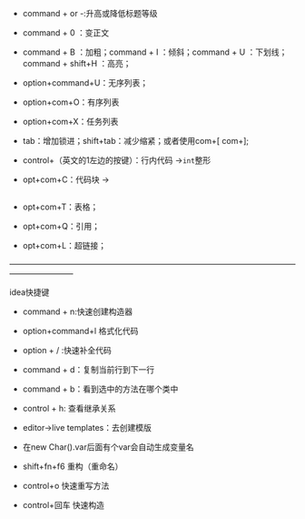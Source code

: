 - command + or -:升高或降低标题等级

- command + 0 ：变正文

- command + B ：加粗；command + I ：倾斜；command + U ：下划线；command + shift+H ：高亮；

- option+command+U：无序列表；

- option+com+O：有序列表

- option+com+X：任务列表 

- tab：增加锁进；shift+tab：减少缩紧；或者使用com+[   com+];

- control+（英文的1左边的按键）：行内代码 ->`int`整形

- opt+com+C：代码块 -> 

  ```
  
  ```

- opt+com+T：表格；

- opt+com+Q：引用；

- opt+com+L：超链接；

————————————————————————————————————————————

idea快捷键

- command + n:快速创建构造器

- option+command+l 格式化代码

- option + / :快速补全代码

- command + d：复制当前行到下一行

- command + b：看到选中的方法在哪个类中

- control + h: 查看继承关系

- editor->live templates：去创建模版

- 在new Char().var后面有个var会自动生成变量名
- shift+fn+f6 重构（重命名）
- control+o 快速重写方法
- control+回车 快速构造

